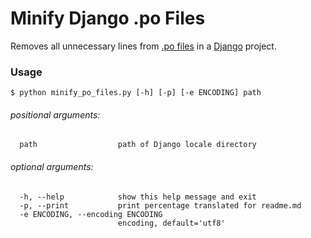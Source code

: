 # Minify Django .po Files

Removes all unnecessary lines from [.po files](https://www.gnu.org/software/gettext/manual/html_node/PO-Files.html) in a [Django](https://www.djangoproject.com/start/overview/) project.

### Usage
`$ python minify_po_files.py [-h] [-p] [-e ENCODING] path`
###### positional arguments:
```
  path                  path of Django locale directory
```
###### optional arguments:
```
  -h, --help            show this help message and exit
  -p, --print           print percentage translated for readme.md
  -e ENCODING, --encoding ENCODING
                        encoding, default='utf8'
```

